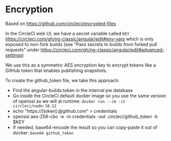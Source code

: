 # Encryption

Based on https://github.com/circleci/encrypted-files

In the CircleCI web UI, we have a secret variable called `KEY`
https://circleci.com/gh/ng-classic/angular/edit#env-vars
which is only exposed to non-fork builds
(see "Pass secrets to builds from forked pull requests" under
https://circleci.com/gh/ng-classic/angular/edit#advanced-settings)

We use this as a symmetric AES encryption key to encrypt tokens like
a GitHub token that enables publishing snapshots.

To create the github_token file, we take this approach:
- Find the angular-builds:token in the internal pw database
- Go inside the CircleCI default docker image so you use the same version of openssl as we will at runtime: `docker run --rm -it circleci/node:10.12`
- echo "https://[token]:@github.com" > credentials
- openssl aes-256-cbc -e -in credentials -out .circleci/github_token -k $KEY
- If needed, base64-encode the result so you can copy-paste it out of docker: `base64 github_token`
